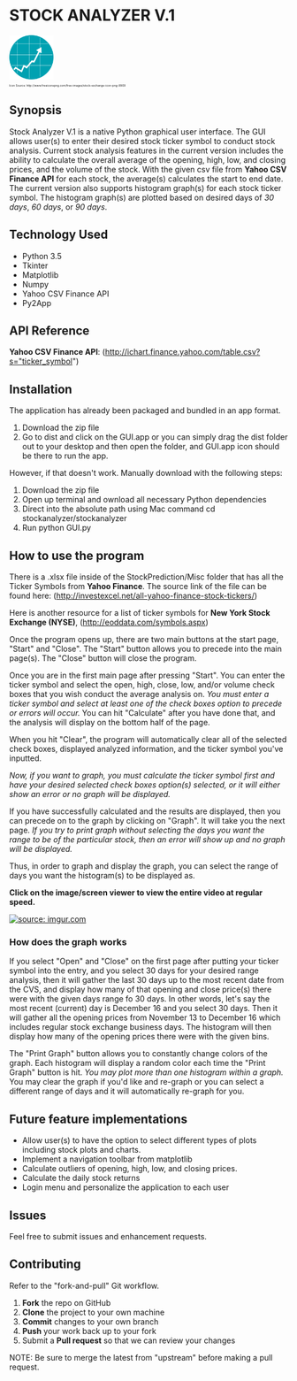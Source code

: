 # STOCK ANALYZER V.1
<img src="./Misc/iconStock.png" width="80" height="80">
<p style="font-size:5px"> Icon Source: http://www.freeiconspng.com/free-images/stock-exchange-icon-png-9909</p>

## Synopsis

Stock Analyzer V.1 is a native Python graphical user interface. The GUI allows user(s) to enter their desired stock ticker symbol to conduct stock analysis.
Current stock analysis features in the current version includes the ability to calculate the overall average of the opening, high, low, and closing prices,
and the volume of the stock. With the given csv file from <b>Yahoo CSV Finance API</b> for each stock, the average(s) calculates the start to end date. The current
version also supports histogram graph(s) for each stock ticker symbol. The histogram graph(s) are plotted based on desired days of <i>30 days</i>, <i>60 days</i>, or <i>90 days</i>.

## Technology Used

+ Python 3.5
+ Tkinter
+ Matplotlib
+ Numpy
+ Yahoo CSV Finance API
+ Py2App

## API Reference

<b>Yahoo CSV Finance API</b>: (http://ichart.finance.yahoo.com/table.csv?s="ticker_symbol")

## Installation

The application has already been packaged and bundled in an app format.

1. Download the zip file
2. Go to dist and click on the GUI.app or you can simply drag the dist folder out to your desktop and then open the folder, and GUI.app icon should be there to run the app.

However, if that doesn't work. Manually download with the following steps:

1. Download the zip file
2. Open up terminal and ownload all necessary Python dependencies 
3. Direct into the absolute path using Mac command cd stockanalyzer/stockanalyzer 
4. Run python GUI.py 

## How to use the program

There is a .xlsx file inside of the StockPrediction/Misc folder that has all the Ticker Symbols from <b>Yahoo Finance</b>.
The source link of the file can be found here: (http://investexcel.net/all-yahoo-finance-stock-tickers/)

Here is another resource for a list of ticker symbols for <b>New York Stock Exchange (NYSE)</b>,
(http://eoddata.com/symbols.aspx)

Once the program opens up, there are two main buttons at the start page, "Start" and "Close".
The "Start" button allows you to precede into the main page(s).
The "Close" button will close the program.

Once you are in the first main page after pressing "Start". You can enter the ticker symbol and select the open, high, close,
low, and/or volume check boxes that you wish conduct the average analysis on.
<i>You must enter a ticker symbol and select at least one of the check boxes option to precede or errors will occur.</i>
You can hit "Calculate" after you have done that, and the analysis will display on the bottom half of the page.

When you hit "Clear", the program will automatically clear all of the selected check boxes, displayed analyzed information, and
the ticker symbol you've inputted.

<i>Now, if you want to graph, you must calculate the ticker symbol first and have your desired selected check boxes option(s)
selected, or it will either show an error or no graph will be displayed.</i>

If you have successfully calculated and the results are displayed, then you can precede on to the graph by clicking on "Graph".
It will take you the next page.
<i>If you try to print graph without selecting the days you want the range to be of the particular stock, then an error will show up
and no graph will be displayed. </i>

Thus, in order to graph and display the graph, you can select the range of days you want the histogram(s) to be displayed as.

<b>Click on the image/screen viewer to view the entire video at regular speed.</b>

<a href="https://www.youtube.com/watch?v=o9JkgH6pPJE&feature=youtu.be" target="_blank">
 <img src="http://i.imgur.com/D6gTWai.gif" title="source: imgur.com"/>
</a>


### How does the graph works

If you select "Open" and "Close" on the first page after putting your ticker symbol into the entry, and you select 30 days for your desired
range analysis, then it will gather the last 30 days up to the most recent date from the CVS, and display how many of that opening and close price(s) there were
with the given days range fo 30 days.
In other words, let's say the most recent (current) day is December 16 and you select 30 days. Then it will gather all the opening prices from November 13 to December
16 which includes regular stock exchange business days. The histogram will then display how many of the opening prices there were with the given bins.

The "Print Graph" button allows you to constantly change colors of the graph. Each histogram will display a random color each time the "Print Graph" button is hit.
<i>You may plot more than one histogram within a graph.</i>
You may clear the graph if you'd like and re-graph or you can select a different range of days and it will automatically re-graph for you.

## Future feature implementations

+ Allow user(s) to have the option to select different types of plots including stock plots and charts.
+ Implement a navigation toolbar from matplotlib
+ Calculate outliers of opening, high, low, and closing prices.
+ Calculate the daily stock returns
+ Login menu and personalize the application to each user

## Issues

Feel free to submit issues and enhancement requests.

## Contributing

Refer to the "fork-and-pull" Git workflow.

 1. **Fork** the repo on GitHub
 2. **Clone** the project to your own machine
 3. **Commit** changes to your own branch
 4. **Push** your work back up to your fork
 5. Submit a **Pull request** so that we can review your changes

NOTE: Be sure to merge the latest from "upstream" before making a pull request.
